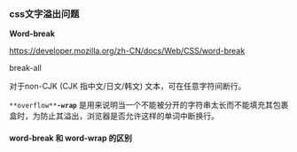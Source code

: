 ### css文字溢出问题

**Word-break**

https://developer.mozilla.org/zh-CN/docs/Web/CSS/word-break

break-all

对于non-CJK (CJK 指中文/日文/韩文) 文本，可在任意字符间断行。



`**overflow**`**`-wrap`** 是用来说明当一个不能被分开的字符串太长而不能填充其包裹盒时，为防止其溢出，浏览器是否允许这样的单词中断换行。

#### word-break 和 word-wrap 的区别